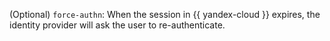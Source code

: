 (Optional) `force-authn`: When the session in {{ yandex-cloud }} expires, the identity provider will ask the user to re-authenticate.
